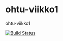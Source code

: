 # ohtu-viikko1
ohtu-viikko1

[![Build Status](https://travis-ci.org/Zamizmi/ohtu-viikko1.svg?branch=master)](https://travis-ci.org/Zamizmi/ohtu-viikko1)
